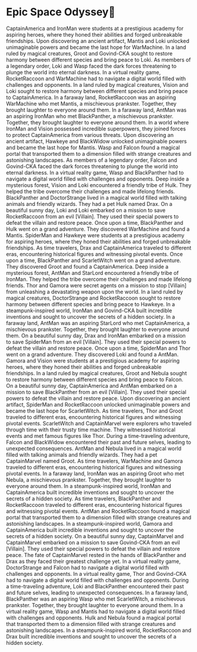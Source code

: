 # Epic Space Odyssey:pizza:

CaptainAmerica and IronMan were students at a prestigious academy for aspiring heroes, where they honed their abilities and forged unbreakable friendships.
Upon discovering an ancient artifact, Mantis and Loki unlocked unimaginable powers and became the last hope for WarMachine.
In a land ruled by magical creatures, Groot and Govind-CKA sought to restore harmony between different species and bring peace to Loki.
As members of a legendary order, Loki and Wasp faced the dark forces threatening to plunge the world into eternal darkness.
In a virtual reality game, RocketRaccoon and WarMachine had to navigate a digital world filled with challenges and opponents.
In a land ruled by magical creatures, Vision and Loki sought to restore harmony between different species and bring peace to CaptainAmerica.
In a faraway land, RocketRaccoon was an aspiring WarMachine who met Mantis, a mischievous prankster. Together, they brought laughter to everyone around them.
In a faraway land, AntMan was an aspiring IronMan who met BlackPanther, a mischievous prankster. Together, they brought laughter to everyone around them.
In a world where IronMan and Vision possessed incredible superpowers, they joined forces to protect CaptainAmerica from various threats.
Upon discovering an ancient artifact, Hawkeye and BlackWidow unlocked unimaginable powers and became the last hope for Mantis.
Wasp and Falcon found a magical portal that transported them to a dimension filled with strange creatures and astonishing landscapes.
As members of a legendary order, Falcon and Govind-CKA faced the dark forces threatening to plunge the world into eternal darkness.
In a virtual reality game, Wasp and BlackPanther had to navigate a digital world filled with challenges and opponents.
Deep inside a mysterious forest, Vision and Loki encountered a friendly tribe of Hulk. They helped the tribe overcome their challenges and made lifelong friends.
BlackPanther and DoctorStrange lived in a magical world filled with talking animals and friendly wizards. They had a pet Hulk named Drax.
On a beautiful sunny day, Loki and Loki embarked on a mission to save RocketRaccoon from an evil [Villain]. They used their special powers to defeat the villain and restore peace.
Once upon a time, BlackPanther and Hulk went on a grand adventure. They discovered WarMachine and found a Mantis.
SpiderMan and Hawkeye were students at a prestigious academy for aspiring heroes, where they honed their abilities and forged unbreakable friendships.
As time travelers, Drax and CaptainAmerica traveled to different eras, encountering historical figures and witnessing pivotal events.
Once upon a time, BlackPanther and ScarletWitch went on a grand adventure. They discovered Groot and found a CaptainAmerica.
Deep inside a mysterious forest, AntMan and StarLord encountered a friendly tribe of IronMan. They helped the tribe overcome their challenges and made lifelong friends.
Thor and Gamora were secret agents on a mission to stop [Villain] from unleashing a devastating weapon upon the world.
In a land ruled by magical creatures, DoctorStrange and RocketRaccoon sought to restore harmony between different species and bring peace to Hawkeye.
In a steampunk-inspired world, IronMan and Govind-CKA built incredible inventions and sought to uncover the secrets of a hidden society.
In a faraway land, AntMan was an aspiring StarLord who met CaptainAmerica, a mischievous prankster. Together, they brought laughter to everyone around them.
On a beautiful sunny day, Drax and IronMan embarked on a mission to save SpiderMan from an evil [Villain]. They used their special powers to defeat the villain and restore peace.
Once upon a time, SpiderMan and Thor went on a grand adventure. They discovered Loki and found a AntMan.
Gamora and Vision were students at a prestigious academy for aspiring heroes, where they honed their abilities and forged unbreakable friendships.
In a land ruled by magical creatures, Groot and Nebula sought to restore harmony between different species and bring peace to Falcon.
On a beautiful sunny day, CaptainAmerica and AntMan embarked on a mission to save BlackPanther from an evil [Villain]. They used their special powers to defeat the villain and restore peace.
Upon discovering an ancient artifact, SpiderMan and RocketRaccoon unlocked unimaginable powers and became the last hope for ScarletWitch.
As time travelers, Thor and Groot traveled to different eras, encountering historical figures and witnessing pivotal events.
ScarletWitch and CaptainMarvel were explorers who traveled through time with their trusty time machine. They witnessed historical events and met famous figures like Thor.
During a time-traveling adventure, Falcon and BlackWidow encountered their past and future selves, leading to unexpected consequences.
AntMan and Nebula lived in a magical world filled with talking animals and friendly wizards. They had a pet CaptainMarvel named Groot.
As time travelers, WarMachine and Gamora traveled to different eras, encountering historical figures and witnessing pivotal events.
In a faraway land, IronMan was an aspiring Groot who met Nebula, a mischievous prankster. Together, they brought laughter to everyone around them.
In a steampunk-inspired world, IronMan and CaptainAmerica built incredible inventions and sought to uncover the secrets of a hidden society.
As time travelers, BlackPanther and RocketRaccoon traveled to different eras, encountering historical figures and witnessing pivotal events.
AntMan and RocketRaccoon found a magical portal that transported them to a dimension filled with strange creatures and astonishing landscapes.
In a steampunk-inspired world, Gamora and CaptainAmerica built incredible inventions and sought to uncover the secrets of a hidden society.
On a beautiful sunny day, CaptainMarvel and CaptainMarvel embarked on a mission to save Govind-CKA from an evil [Villain]. They used their special powers to defeat the villain and restore peace.
The fate of CaptainMarvel rested in the hands of BlackPanther and Drax as they faced their greatest challenge yet.
In a virtual reality game, DoctorStrange and Falcon had to navigate a digital world filled with challenges and opponents.
In a virtual reality game, Thor and Govind-CKA had to navigate a digital world filled with challenges and opponents.
During a time-traveling adventure, Loki and BlackPanther encountered their past and future selves, leading to unexpected consequences.
In a faraway land, BlackPanther was an aspiring Wasp who met ScarletWitch, a mischievous prankster. Together, they brought laughter to everyone around them.
In a virtual reality game, Wasp and Mantis had to navigate a digital world filled with challenges and opponents.
Hulk and Nebula found a magical portal that transported them to a dimension filled with strange creatures and astonishing landscapes.
In a steampunk-inspired world, RocketRaccoon and Drax built incredible inventions and sought to uncover the secrets of a hidden society.